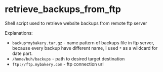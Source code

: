 # retrieve_backups_from_ftp
Shell script used to retrieve website backups from remote ftp server

Explanations:  
* `backup*mybakery.tar.gz` - name pattern of backups file in ftp server, because every backup have different name, I used `*` as a wildcard for date part.  
* `/home/buh/backups` - path to desired target destination  
* `ftp://ftp.mybakery.com` - ftp connection url  
